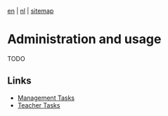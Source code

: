 [en](\en\frocole_beheer) | [nl](\nl\frocole_beheer) | [sitemap](\en\sitemap)

# Administration and usage

TODO

## Links

- [Management Tasks](\en\frocole_tasks_administrator)
- [Teacher Tasks](\en\frocole_tasks_teacher)
